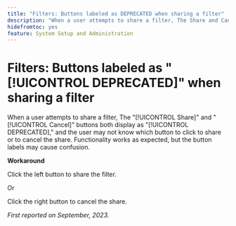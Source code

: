```yaml
---
title: "Filters: Buttons labeled as DEPRECATED when sharing a filter"
description: "When a user attempts to share a filter, The Share and Cancel buttons both display as DEPRECATED, and the user may not know which button to click to share or to cancel the share. Functionality works as expected, but the button labels may cause confusion."
hidefromtoc: yes
feature: System Setup and Administration
---
```


# Filters: Buttons labeled as "[!UICONTROL DEPRECATED]" when sharing a filter

When a user attempts to share a filter, The "[!UICONTROL Share]" and "[!UICONTROL Cancel]" buttons both display as "[!UICONTROL DEPRECATED]," and the user may not know which button to click to share or to cancel the share. Functionality works as expected, but the button labels may cause confusion.

**Workaround**

Click the left button to share the filter.

Or

Click the right button to cancel the share.

_First reported on September, 2023._
